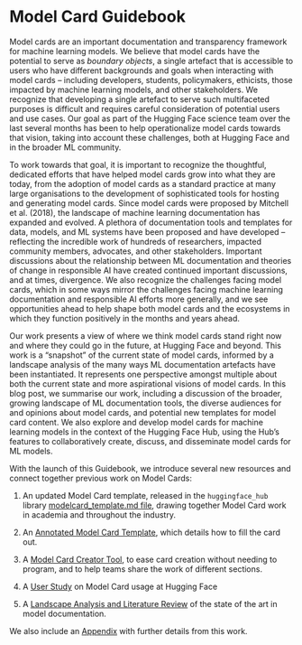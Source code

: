 # Model Card Guidebook 

Model cards are an important documentation and transparency framework for machine learning models. We believe that model cards have the potential to serve as *boundary objects*, a single artefact that is accessible to users who have different backgrounds and goals when interacting with model cards – including developers, students, policymakers, ethicists, those impacted by machine learning models, and other stakeholders. We recognize that developing a single artefact to serve such multifaceted purposes is difficult and requires careful consideration of potential users and use cases. Our goal as part of the Hugging Face science team over the last several months has been to help operationalize model cards towards that vision, taking into account these challenges, both at Hugging Face and in the broader ML community. 

To work towards that goal, it is important to recognize the thoughtful, dedicated efforts that have helped model cards grow into what they are today, from the adoption of model cards as a standard practice at many large organisations to the development of sophisticated tools for hosting and generating model cards. Since model cards were proposed by Mitchell et al. (2018), the landscape of machine learning documentation has expanded and evolved. A plethora of documentation tools and templates for data, models, and ML systems have been proposed and have developed – reflecting the incredible work of hundreds of researchers, impacted community members, advocates, and other stakeholders. Important discussions about the relationship between ML documentation and theories of change in responsible AI have created continued important discussions, and at times, divergence. We also recognize the challenges facing model cards, which in some ways mirror the challenges facing machine learning documentation and responsible AI efforts more generally, and we see opportunities ahead to help shape both model cards and the ecosystems in which they function positively in the months and years ahead. 

Our work presents a view of where we think model cards stand right now and where they could go in the future, at Hugging Face and beyond. This work is a “snapshot” of the current state of model cards, informed by a landscape analysis of the many ways ML documentation artefacts have been instantiated. It represents one perspective amongst multiple about both the current state and more aspirational visions of model cards. In this blog post, we summarise our work, including a discussion of the broader, growing landscape of ML documentation tools, the diverse audiences for and opinions about model cards, and potential new templates for model card content. We also explore and develop model cards for machine learning models in the context of the Hugging Face Hub, using the Hub’s features to collaboratively create, discuss, and disseminate model cards for ML models. 

With the launch of this Guidebook, we introduce several new resources and connect together previous work on Model Cards:

1) An updated Model Card template, released in the `huggingface_hub` library [modelcard_template.md file](https://github.com/huggingface/huggingface_hub/blob/main/src/huggingface_hub/templates/modelcard_template.md), drawing together Model Card work in academia and throughout the industry.

2) An [Annotated Model Card Template](./model-card-annotated), which details how to fill the card out.

3) A [Model Card Creator Tool](https://huggingface.co/spaces/huggingface/Model_Cards_Writing_Tool), to ease card creation without needing to program, and to help teams share the work of different sections.

4) A [User Study](./model-cards-user-studies) on Model Card usage at Hugging Face

5) A [Landscape Analysis and Literature Review](./model-card-landscape-analysis) of the state of the art in model documentation.

We also include an [Appendix](./model-card-appendix) with further details from this work.
